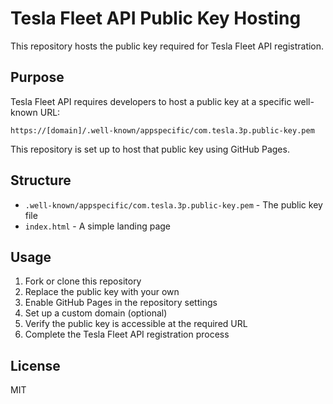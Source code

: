 # Tesla Fleet API Public Key Hosting

This repository hosts the public key required for Tesla Fleet API registration.

## Purpose

Tesla Fleet API requires developers to host a public key at a specific well-known URL:
```
https://[domain]/.well-known/appspecific/com.tesla.3p.public-key.pem
```

This repository is set up to host that public key using GitHub Pages.

## Structure

- `.well-known/appspecific/com.tesla.3p.public-key.pem` - The public key file
- `index.html` - A simple landing page

## Usage

1. Fork or clone this repository
2. Replace the public key with your own
3. Enable GitHub Pages in the repository settings
4. Set up a custom domain (optional)
5. Verify the public key is accessible at the required URL
6. Complete the Tesla Fleet API registration process

## License

MIT
